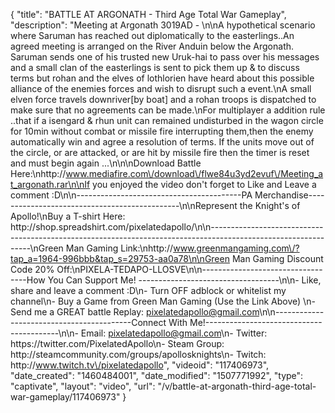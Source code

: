 {
    "title": "BATTLE AT ARGONATH - Third Age Total War Gameplay",
    "description": "Meeting at Argonath 3019AD - \n\nA hypothetical scenario where Saruman has reached out diplomatically to the easterlings..An agreed meeting is arranged on the River Anduin below the Argonath. Saruman sends one of his trusted new Uruk-hai to pass over his messages and a small clan of the easterlings is sent to pick them up & to discuss terms but rohan and the elves of lothlorien have heard about this possible alliance of the enemies forces and wish to disrupt such a event.\nA small elven force travels downriver[by boat] and a rohan troops is dispatched to make sure that no agreements can be made.\nFor multiplayer a addition rule ..that if a isengard & rhun unit can remained undisturbed in the wagon circle for 10min without combat or missile fire interrupting them,then the enemy automatically win and agree a resolution of terms. If the units move out of the circle, or are attacked, or are hit by missile fire then the timer is reset and must begin again ...\n\n\nDownload Battle Here:\nhttp:\/\/www.mediafire.com\/download\/flwe84u3yd2evuf\/Meeting_at_argonath.rar\n\nIf you enjoyed the video don't forget to Like and Leave a comment :D\n\n-----------------------------------------PA Merchandise----------------------------------------------\n\nRepresent the Knight's of Apollo!\nBuy a T-shirt Here: http:\/\/shop.spreadshirt.com\/pixelatedapollo\/\n\n---------------------------------------------------------------------------------------------------------------\nGreen Man Gaming Link:\nhttp:\/\/www.greenmangaming.com\/?tap_a=1964-996bbb&tap_s=29753-aa0a78\n\nGreen Man Gaming Discount Code 20% Off:\nPIXELA-TEDAPO-LLOSVE\n\n----------------------------------How You Can Support Me! -----------------------------------\n\n- Like, share and leave a comment :D\n- Turn OFF adblock or whitelist my channel\n- Buy a Game from Green Man Gaming (Use the Link Above) \n- Send me a GREAT battle Replay: pixelatedapollo@gmail.com\n\n------------------------------------------Connect With Me!-----------------------------------------\n\n- Email: pixelatedapollo@gmail.com\n- Twitter: https:\/\/twitter.com\/PixelatedApollo\n- Steam Group:  http:\/\/steamcommunity.com\/groups\/apollosknights\n- Twitch: http:\/\/www.twitch.tv\/pixelatedapollo",
    "videoid": "117406973",
    "date_created": "1460484001",
    "date_modified": "1507771992",
    "type": "captivate",
    "layout": "video",
    "url": "\/v\/battle-at-argonath-third-age-total-war-gameplay\/117406973"
}
